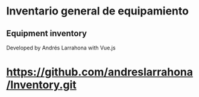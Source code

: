 # Inventario general de equipamiento
## Equipment inventory

Developed by Andrés Larrahona with Vue.js

# https://github.com/andreslarrahona/Inventory.git
